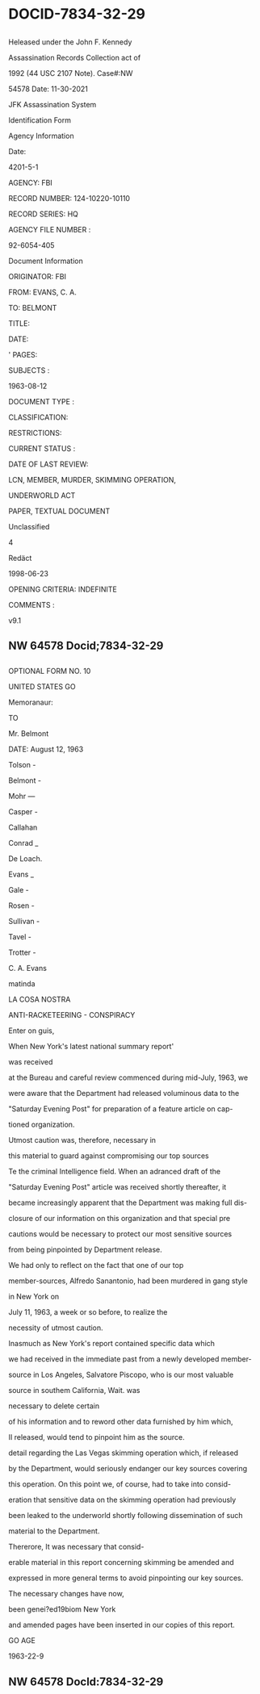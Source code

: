 # DOCID-7834-32-29

##
Heleased under the John F. Kennedy

Assassination Records Collection act of

1992 (44 USC 2107 Note). Case#:NW

54578 Date: 11-30-2021

JFK Assassination System

Identification Form

Agency Information

Date:

4201-5-1

AGENCY: FBI

RECORD NUMBER: 124-10220-10110

RECORD SERIES: HQ

AGENCY FILE NUMBER :

92-6054-405

Document Information

ORIGINATOR: FBI

FROM: EVANS, C. A.

TO: BELMONT

TITLE:

DATE:

' PAGES:

SUBJECTS :

1963-08-12

DOCUMENT TYPE :

CLASSIFICATION:

RESTRICTIONS:

CURRENT STATUS :

DATE OF LAST REVIEW:

LCN, MEMBER, MURDER, SKIMMING OPERATION,

UNDERWORLD ACT

PAPER, TEXTUAL DOCUMENT

Unclassified

4

Redäct

1998-06-23

OPENING CRITERIA: INDEFINITE

COMMENTS :

v9.1

NW 64578 Docid;7834-32-29
---

##
OPTIONAL FORM NO. 10

UNITED STATES GO

Memoranaur:

TO

Mr. Belmont

DATE: August 12, 1963

Tolson -

Belmont -

Mohr —

Casper -

Callahan

Conrad _

De Loach.

Evans _

Gale -

Rosen -

Sullivan -

Tavel -

Trotter -

C. A. Evans

matinda

LA COSA NOSTRA

ANTI-RACKETEERING - CONSPIRACY

Enter on guis,

When New York's latest national summary report'

was received

at the Bureau and careful review commenced during mid-July, 1963, we

were aware that the Department had released voluminous data to the

"Saturday Evening Post" for preparation of a feature article on cap-

tioned organization.

Utmost caution was, therefore, necessary in

this material to guard against compromising our top sources

Te the criminal Intelligence field. When an adranced draft of the

"Saturday Evening Post" article was received shortly thereafter, it

became increasingly apparent that the Department was making full dis-

closure of our information on this organization and that special pre

cautions would be necessary to protect our most sensitive sources

from being pinpointed by Department release.

We had only to reflect on the fact that one of our top

member-sources, Alfredo Sanantonio, had been murdered in gang style

in New York on

July 11, 1963, a week or so before, to realize the

necessity of utmost caution.

Inasmuch as New York's report contained specific data which

we had received in the immediate past from a newly developed member-

source in Los Angeles, Salvatore Piscopo, who is our most valuable

source in southem California, Wait. was

necessary to delete certain

of his information and to reword other data furnished by him which,

II released, would tend to pinpoint him as the source.

detail regarding the Las Vegas skimming operation which, if released

by the Department, would seriously endanger our key sources covering

this operation. On this point we, of course, had to take into consid-

eration that sensitive data on the skimming operation had previously

been leaked to the underworld shortly following dissemination of such

material to the Department.

Thererore, It was necessary that consid-

erable material in this report concerning skimming be amended and

expressed in more general terms to avoid pinpointing our key sources.

The necessary changes have now,

been genei?ed19biom New York

and amended pages have been inserted in our copies of this report.

GO AGE

1963-22-9

NW 64578 Docld:7834-32-29
---

